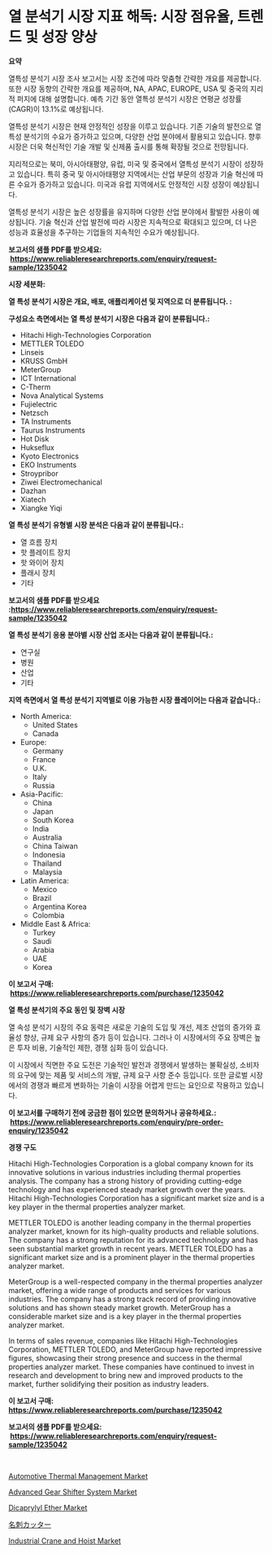 <p><h1>열 분석기 시장 지표 해독: 시장 점유율, 트렌드 및 성장 양상</h1></p><p><strong>요약</strong></p>
<p><p>열특성 분석기 시장 조사 보고서는 시장 조건에 따라 맞춤형 간략한 개요를 제공합니다. 또한 시장 동향의 간략한 개요를 제공하며, NA, APAC, EUROPE, USA 및 중국의 지리적 퍼지에 대해 설명합니다. 예측 기간 동안 열특성 분석기 시장은 연평균 성장률(CAGR)이 13.1%로 예상됩니다.</p><p>열특성 분석기 시장은 현재 안정적인 성장을 이루고 있습니다. 기존 기술의 발전으로 열 특성 분석기의 수요가 증가하고 있으며, 다양한 산업 분야에서 활용되고 있습니다. 향후 시장은 더욱 혁신적인 기술 개발 및 신제품 출시를 통해 확장될 것으로 전망됩니다.</p><p>지리적으로는 북미, 아시아태평양, 유럽, 미국 및 중국에서 열특성 분석기 시장이 성장하고 있습니다. 특히 중국 및 아시아태평양 지역에서는 산업 부문의 성장과 기술 혁신에 따른 수요가 증가하고 있습니다. 미국과 유럽 지역에서도 안정적인 시장 성장이 예상됩니다.</p><p>열특성 분석기 시장은 높은 성장률을 유지하며 다양한 산업 분야에서 활발한 사용이 예상됩니다. 기술 혁신과 산업 발전에 따라 시장은 지속적으로 확대되고 있으며, 더 나은 성능과 효율성을 추구하는 기업들의 지속적인 수요가 예상됩니다.</p></p>
<p><strong>보고서의 샘플 PDF를 받으세요: &nbsp;<a href="https://www.reliableresearchreports.com/enquiry/request-sample/1235042">https://www.reliableresearchreports.com/enquiry/request-sample/1235042</a></strong></p>
<p><strong>시장 세분화:</strong></p>
<p><strong> 열 특성 분석기 시장은 개요, 배포, 애플리케이션 및 지역으로 더 분류됩니다. :</strong></p>
<p><strong>구성요소 측면에서는 열 특성 분석기 시장은 다음과 같이 분류됩니다.:</strong></p>
<p><ul><li>Hitachi High-Technologies Corporation</li><li>METTLER TOLEDO</li><li>Linseis</li><li>KRUSS GmbH</li><li>MeterGroup</li><li>ICT International</li><li>C-Therm</li><li>Nova Analytical Systems</li><li>Fujielectric</li><li>Netzsch</li><li>TA Instruments</li><li>Taurus Instruments</li><li>Hot Disk</li><li>Hukseflux</li><li>Kyoto Electronics</li><li>EKO Instruments</li><li>Stroypribor</li><li>Ziwei Electromechanical</li><li>Dazhan</li><li>Xiatech</li><li>Xiangke Yiqi</li></ul></p>
<p><strong> 열 특성 분석기 유형별 시장 분석은 다음과 같이 분류됩니다.:</strong></p>
<p><ul><li>열 흐름 장치</li><li>핫 플레이트 장치</li><li>핫 와이어 장치</li><li>플래시 장치</li><li>기타</li></ul></p>
<p><strong>보고서의 샘플 PDF를 받으세요 :<a href="https://www.reliableresearchreports.com/enquiry/request-sample/1235042">https://www.reliableresearchreports.com/enquiry/request-sample/1235042</a></strong></p>
<p><strong> 열 특성 분석기 응용 분야별 시장 산업 조사는 다음과 같이 분류됩니다.:</strong></p>
<p><ul><li>연구실</li><li>병원</li><li>산업</li><li>기타</li></ul></p>
<p><strong>지역 측면에서 열 특성 분석기 지역별로 이용 가능한 시장 플레이어는 다음과 같습니다.:</strong></p>
<p><ul>
    <li>
        North America:
        <ul>
            <li>United States</li>
            <li>Canada</li>
        </ul>
    </li>
    <li>
        Europe:
        <ul>
            <li>Germany</li>
            <li>France</li>
            <li>U.K.</li>
            <li>Italy</li>
            <li>Russia</li>
        </ul>
    </li>
    <li>
        Asia-Pacific:
        <ul>
            <li>China</li>
            <li>Japan</li>
            <li>South Korea</li>
            <li>India</li>
            <li>Australia</li>
            <li>China Taiwan</li>
            <li>Indonesia</li>
            <li>Thailand</li>
            <li>Malaysia</li>
        </ul>
    </li>
    <li>
        Latin America:
        <ul>
            <li>Mexico</li>
            <li>Brazil</li>
            <li>Argentina Korea</li>
            <li>Colombia</li>
        </ul>
    </li>
    <li>
        Middle East & Africa:
        <ul>
            <li>Turkey</li>
            <li>Saudi</li>
            <li>Arabia</li>
            <li>UAE</li>
            <li>Korea</li>
        </ul>
    </li>
    </ul></p>
<p><strong>이 보고서 구매: &nbsp;<a href="https://www.reliableresearchreports.com/purchase/1235042">https://www.reliableresearchreports.com/purchase/1235042</a></strong></p>
<p><strong>열 특성 분석기의 주요 동인 및 장벽 시장</strong></p>
<p><p>열 속성 분석기 시장의 주요 동력은 새로운 기술의 도입 및 개선, 제조 산업의 증가와 효율성 향상, 규제 요구 사항의 증가 등이 있습니다. 그러나 이 시장에서의 주요 장벽은 높은 투자 비용, 기술적인 제한, 경쟁 심화 등이 있습니다.</p><p>이 시장에서 직면한 주요 도전은 기술적인 발전과 경쟁에서 발생하는 불확실성, 소비자의 요구에 맞는 제품 및 서비스의 개발, 규제 요구 사항 준수 등입니다. 또한 글로벌 시장에서의 경쟁과 빠르게 변화하는 기술이 시장을 어렵게 만드는 요인으로 작용하고 있습니다.</p></p>
<p><strong>이 보고서를 구매하기 전에 궁금한 점이 있으면 문의하거나 공유하세요.: &nbsp;<a href="https://www.reliableresearchreports.com/enquiry/pre-order-enquiry/1235042">https://www.reliableresearchreports.com/enquiry/pre-order-enquiry/1235042</a></strong></p>
<p><strong>경쟁 구도</strong></p>
<p><p>Hitachi High-Technologies Corporation is a global company known for its innovative solutions in various industries including thermal properties analysis. The company has a strong history of providing cutting-edge technology and has experienced steady market growth over the years. Hitachi High-Technologies Corporation has a significant market size and is a key player in the thermal properties analyzer market.</p><p>METTLER TOLEDO is another leading company in the thermal properties analyzer market, known for its high-quality products and reliable solutions. The company has a strong reputation for its advanced technology and has seen substantial market growth in recent years. METTLER TOLEDO has a significant market size and is a prominent player in the thermal properties analyzer market.</p><p>MeterGroup is a well-respected company in the thermal properties analyzer market, offering a wide range of products and services for various industries. The company has a strong track record of providing innovative solutions and has shown steady market growth. MeterGroup has a considerable market size and is a key player in the thermal properties analyzer market.</p><p>In terms of sales revenue, companies like Hitachi High-Technologies Corporation, METTLER TOLEDO, and MeterGroup have reported impressive figures, showcasing their strong presence and success in the thermal properties analyzer market. These companies have continued to invest in research and development to bring new and improved products to the market, further solidifying their position as industry leaders.</p></p>
<p><strong>이 보고서 구매: &nbsp; <a href="https://www.reliableresearchreports.com/purchase/1235042">https://www.reliableresearchreports.com/purchase/1235042</a></strong></p>
<p><strong>보고서의 샘플 PDF를 받으세요: &nbsp;<a href="https://www.reliableresearchreports.com/enquiry/request-sample/1235042">https://www.reliableresearchreports.com/enquiry/request-sample/1235042</a></strong><strong></strong></p>
<p>&nbsp;</p>
<p><p><a href="https://issuu.com/reportprime-2/docs/automotive-thermal-management-market-size-2030.ppt">Automotive Thermal Management Market</a></p><p><a href="https://issuu.com/reportprime-2/docs/advanced-gear-shifter-system-market-size-2030.pptx">Advanced Gear Shifter System Market</a></p><p><a href="https://flame-sidecar-702.notion.site/Dicaprylyl-Ether-Market-Size-Evaluating-its-Market-Trends-Growth-and-Projections-2024-2031-bdf244bdc17d49bda11a53472842e0ba">Dicaprylyl Ether Market</a></p><p><a href="https://github.com/mathieurico66/Market-Research-Report-List-1/blob/main/845214712852.md">名刺カッター</a></p><p><a href="https://view.publitas.com/reportprime-1/industrial-crane-and-hoist-market-offer-valuable-insights-into-market-size-market-share-market-trends-and-projections-spanning-from-2024-to-2031/">Industrial Crane and Hoist Market</a></p></p>